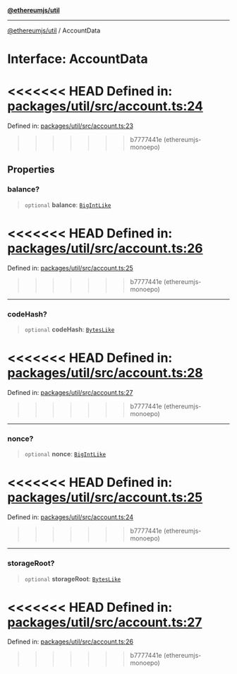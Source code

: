 [**@ethereumjs/util**](../README.md)

***

[@ethereumjs/util](../README.md) / AccountData

# Interface: AccountData

<<<<<<< HEAD
Defined in: [packages/util/src/account.ts:24](https://github.com/ethereumjs/ethereumjs-monorepo/blob/master/packages/util/src/account.ts#L24)
=======
Defined in: [packages/util/src/account.ts:23](https://github.com/Dargon789/ethereumjs-monorepo/blob/master/packages/util/src/account.ts#L23)
>>>>>>> b7777441e (ethereumjs-monoepo)

## Properties

### balance?

> `optional` **balance**: [`BigIntLike`](../type-aliases/BigIntLike.md)

<<<<<<< HEAD
Defined in: [packages/util/src/account.ts:26](https://github.com/ethereumjs/ethereumjs-monorepo/blob/master/packages/util/src/account.ts#L26)
=======
Defined in: [packages/util/src/account.ts:25](https://github.com/Dargon789/ethereumjs-monorepo/blob/master/packages/util/src/account.ts#L25)
>>>>>>> b7777441e (ethereumjs-monoepo)

***

### codeHash?

> `optional` **codeHash**: [`BytesLike`](../type-aliases/BytesLike.md)

<<<<<<< HEAD
Defined in: [packages/util/src/account.ts:28](https://github.com/ethereumjs/ethereumjs-monorepo/blob/master/packages/util/src/account.ts#L28)
=======
Defined in: [packages/util/src/account.ts:27](https://github.com/Dargon789/ethereumjs-monorepo/blob/master/packages/util/src/account.ts#L27)
>>>>>>> b7777441e (ethereumjs-monoepo)

***

### nonce?

> `optional` **nonce**: [`BigIntLike`](../type-aliases/BigIntLike.md)

<<<<<<< HEAD
Defined in: [packages/util/src/account.ts:25](https://github.com/ethereumjs/ethereumjs-monorepo/blob/master/packages/util/src/account.ts#L25)
=======
Defined in: [packages/util/src/account.ts:24](https://github.com/Dargon789/ethereumjs-monorepo/blob/master/packages/util/src/account.ts#L24)
>>>>>>> b7777441e (ethereumjs-monoepo)

***

### storageRoot?

> `optional` **storageRoot**: [`BytesLike`](../type-aliases/BytesLike.md)

<<<<<<< HEAD
Defined in: [packages/util/src/account.ts:27](https://github.com/ethereumjs/ethereumjs-monorepo/blob/master/packages/util/src/account.ts#L27)
=======
Defined in: [packages/util/src/account.ts:26](https://github.com/Dargon789/ethereumjs-monorepo/blob/master/packages/util/src/account.ts#L26)
>>>>>>> b7777441e (ethereumjs-monoepo)
